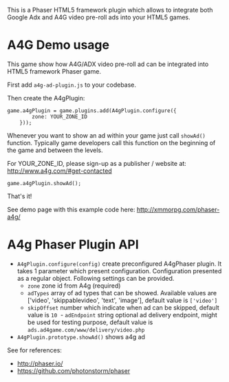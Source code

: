 This is a Phaser HTML5 framework plugin which allows to integrate both Google Adx and A4G video pre-roll ads into your HTML5 games. 

A4G Demo usage
================

This game show how A4G/ADX video pre-roll ad can be integrated into HTML5 framework Phaser game.

First add `a4g-ad-plugin.js` to your codebase.

Then create the A4gPlugin:

```
game.a4gPlugin = game.plugins.add(A4gPlugin.configure({
        zone: YOUR_ZONE_ID
    }));
```
Whenever you want to show an ad within your game just call `showAd()` function. 
Typically game developers call this function on the beginning of the game and between the levels. 

For YOUR_ZONE_ID, please sign-up as a publisher / website at: http://www.a4g.com/#get-contacted


```
game.a4gPlugin.showAd();
```
That's it!

See demo page with this example code here: http://xmmorpg.com/phaser-a4g/

A4g Phaser Plugin API
=====================

- `A4gPlugin.configure(config)` create preconfigured A4gPhaser plugin. It takes 1 parameter which present configuration.
Configuration presented as a regular object. Following settings can be provided.
  - `zone` zone id from A4g (required)
  - `adTypes` array of ad types that can be showed. Available values are ['video', 'skippablevideo', 'text', 'image'], default value is `['video']`
  - `skipOffset` number which indicate when ad can be skipped, default value is `10`
  - `adEndpoint` string optional ad delivery endpoint, might be used for testing purpose, default value is `ads.ad4game.com/www/delivery/video.php` 
- `A4gPlugin.prototype.showAd()` shows a4g ad

See for references:
* http://phaser.io/
* https://github.com/photonstorm/phaser
